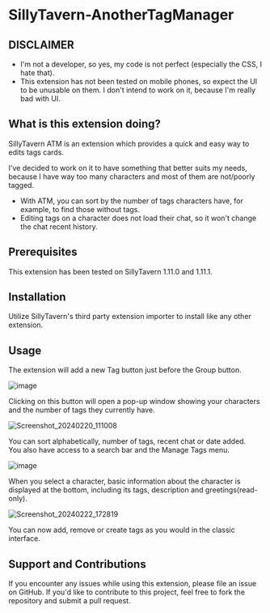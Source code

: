 # SillyTavern-AnotherTagManager

## DISCLAIMER
* I'm not a developer, so yes, my code is not perfect (especially the CSS, I hate that).
* This extension has not been tested on mobile phones, so expect the UI to be unusable on them. I don't intend to work on it, because I'm really bad with UI.

## What is this extension doing?

SillyTavern ATM is an extension which provides a quick and easy way to edits tags cards.

I've decided to work on it to have something that better suits my needs, because I have way too many characters and most of them are not/poorly tagged.

* With ATM, you can sort by the number of tags characters have, for example, to find those without tags.
* Editing tags on a character does not load their chat, so it won't change the chat recent history.

## Prerequisites

This extension has been tested on SillyTavern 1.11.0 and 1.11.1.

## Installation

Utilize SillyTavern's third party extension importer to install like any other extension.

## Usage

The extension will add a new Tag button just before the Group button.

![image](https://github.com/sakhavhyand/SillyTavern-TagManager/assets/23568313/ee81ab43-b1ea-4a47-97f9-6b0fc948f0d7)

Clicking on this button will open a pop-up window showing your characters and the number of tags they currently have.

![Screenshot_20240220_111008](https://github.com/sakhavhyand/SillyTavern-AnotherTagManager/assets/23568313/f2736116-6873-45c4-aa5b-172293c9ce3b)


You can sort alphabetically, number of tags, recent chat or date added.<br/>
You also have access to a search bar and the Manage Tags menu.

![image](https://github.com/sakhavhyand/SillyTavern-AnotherTagManager/assets/23568313/b29097e0-e1bf-4b84-8124-129d9404ccc5)

When you select a character, basic information about the character is displayed at the bottom, including its tags, description and greetings(read-only).

![Screenshot_20240222_172819](https://github.com/sakhavhyand/SillyTavern-AnotherTagManager/assets/23568313/c5577e84-8110-45fe-b130-40fbe763d0bc)


You can now add, remove or create tags as you would in the classic interface.

## Support and Contributions

If you encounter any issues while using this extension, please file an issue on GitHub. If you'd like to contribute to this project, feel free to fork the repository and submit a pull request.
